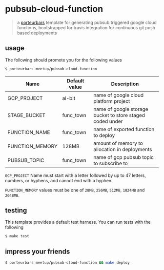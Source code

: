 # pubsub-cloud-function

> a [porteurbars](https://github.com/softprops/porteurbars) template for generating pubsub triggered google cloud functions, bootstrapped for travis integration for continuous git push based deployments

## usage

The following should promote you for the following values

```bash
$ porteurbars meetup/pubsub-cloud-function
```

| Name            | Default value | Description                                               |
|-----------------|---------------|-----------------------------------------------------------|
| GCP_PROJECT     | ai-blt        | name of google cloud platform project                     |
| STAGE_BUCKET    | func_town     | name of google storage bucket to store staged coded under |
| FUNCTION_NAME   | func_town     | name of exported function to deploy                       |
| FUNCTION_MEMORY | 128MB         | amount of memory to allocation in deployments             |
| PUBSUB_TOPIC    | func_town     | name of gcp pubsub topic to subscribe to                  |


`GCP_PROJECT` Name must start with a letter followed by up to 47 letters, numbers, or hyphens, and cannot end with a hyphen.

`FUNCTION_MEMORY` values must be one of `28MB`, `256MB`, `512MB`, `1024MB` and `2048MB`.

## testing

This template provides a default test harness. You can run tests with the following

```bash
$ make test
```

## impress your friends

```bash
$ porteurbars meetup/pubsub-cloud-function && make deploy
```
